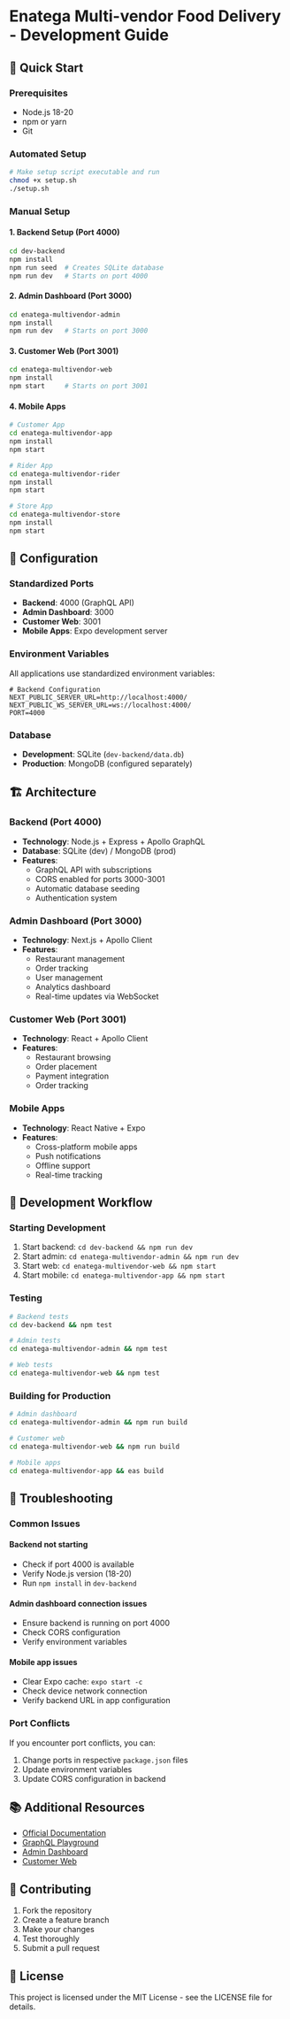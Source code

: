 # Enatega Multi-vendor Food Delivery - Development Guide

## 🚀 Quick Start

### Prerequisites
- Node.js 18-20
- npm or yarn
- Git

### Automated Setup
```bash
# Make setup script executable and run
chmod +x setup.sh
./setup.sh
```

### Manual Setup

#### 1. Backend Setup (Port 4000)
```bash
cd dev-backend
npm install
npm run seed  # Creates SQLite database
npm run dev   # Starts on port 4000
```

#### 2. Admin Dashboard (Port 3000)
```bash
cd enatega-multivendor-admin
npm install
npm run dev   # Starts on port 3000
```

#### 3. Customer Web (Port 3001)
```bash
cd enatega-multivendor-web
npm install
npm start     # Starts on port 3001
```

#### 4. Mobile Apps
```bash
# Customer App
cd enatega-multivendor-app
npm install
npm start

# Rider App
cd enatega-multivendor-rider
npm install
npm start

# Store App
cd enatega-multivendor-store
npm install
npm start
```

## 🔧 Configuration

### Standardized Ports
- **Backend**: 4000 (GraphQL API)
- **Admin Dashboard**: 3000
- **Customer Web**: 3001
- **Mobile Apps**: Expo development server

### Environment Variables
All applications use standardized environment variables:

```env
# Backend Configuration
NEXT_PUBLIC_SERVER_URL=http://localhost:4000/
NEXT_PUBLIC_WS_SERVER_URL=ws://localhost:4000/
PORT=4000
```

### Database
- **Development**: SQLite (`dev-backend/data.db`)
- **Production**: MongoDB (configured separately)

## 🏗️ Architecture

### Backend (Port 4000)
- **Technology**: Node.js + Express + Apollo GraphQL
- **Database**: SQLite (dev) / MongoDB (prod)
- **Features**: 
  - GraphQL API with subscriptions
  - CORS enabled for ports 3000-3001
  - Automatic database seeding
  - Authentication system

### Admin Dashboard (Port 3000)
- **Technology**: Next.js + Apollo Client
- **Features**:
  - Restaurant management
  - Order tracking
  - User management
  - Analytics dashboard
  - Real-time updates via WebSocket

### Customer Web (Port 3001)
- **Technology**: React + Apollo Client
- **Features**:
  - Restaurant browsing
  - Order placement
  - Payment integration
  - Order tracking

### Mobile Apps
- **Technology**: React Native + Expo
- **Features**:
  - Cross-platform mobile apps
  - Push notifications
  - Offline support
  - Real-time tracking

## 🔄 Development Workflow

### Starting Development
1. Start backend: `cd dev-backend && npm run dev`
2. Start admin: `cd enatega-multivendor-admin && npm run dev`
3. Start web: `cd enatega-multivendor-web && npm start`
4. Start mobile: `cd enatega-multivendor-app && npm start`

### Testing
```bash
# Backend tests
cd dev-backend && npm test

# Admin tests
cd enatega-multivendor-admin && npm test

# Web tests
cd enatega-multivendor-web && npm test
```

### Building for Production
```bash
# Admin dashboard
cd enatega-multivendor-admin && npm run build

# Customer web
cd enatega-multivendor-web && npm run build

# Mobile apps
cd enatega-multivendor-app && eas build
```

## 🐛 Troubleshooting

### Common Issues

#### Backend not starting
- Check if port 4000 is available
- Verify Node.js version (18-20)
- Run `npm install` in `dev-backend`

#### Admin dashboard connection issues
- Ensure backend is running on port 4000
- Check CORS configuration
- Verify environment variables

#### Mobile app issues
- Clear Expo cache: `expo start -c`
- Check device network connection
- Verify backend URL in app configuration

### Port Conflicts
If you encounter port conflicts, you can:
1. Change ports in respective `package.json` files
2. Update environment variables
3. Update CORS configuration in backend

## 📚 Additional Resources

- [Official Documentation](https://enatega.com/multi-vendor-doc/)
- [GraphQL Playground](http://localhost:4000/graphql)
- [Admin Dashboard](http://localhost:3000)
- [Customer Web](http://localhost:3001)

## 🤝 Contributing

1. Fork the repository
2. Create a feature branch
3. Make your changes
4. Test thoroughly
5. Submit a pull request

## 📄 License

This project is licensed under the MIT License - see the LICENSE file for details.

